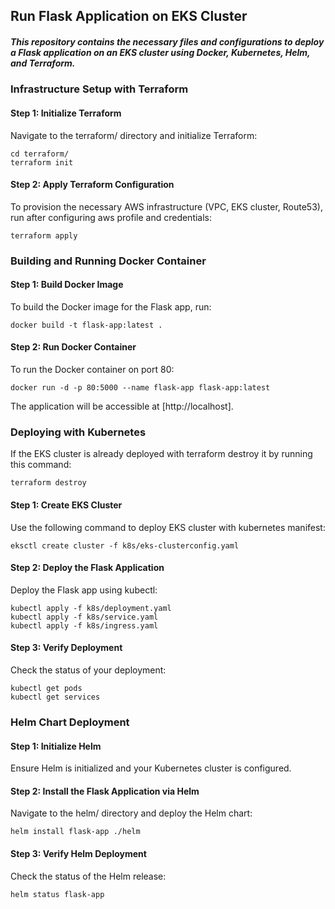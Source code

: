 ## Run Flask Application on EKS Cluster
##### This repository contains the necessary files and configurations to deploy a Flask application on an EKS cluster using Docker, Kubernetes, Helm, and Terraform.

### Infrastructure Setup with Terraform
#### Step 1: Initialize Terraform
Navigate to the terraform/ directory and initialize Terraform:
```
cd terraform/
terraform init
```
#### Step 2: Apply Terraform Configuration
To provision the necessary AWS infrastructure (VPC, EKS cluster, Route53), run after configuring aws profile and credentials:
```
terraform apply
```

### Building and Running Docker Container
#### Step 1: Build Docker Image
To build the Docker image for the Flask app, run:
```
docker build -t flask-app:latest .
```
#### Step 2: Run Docker Container
To run the Docker container on port 80:
```
docker run -d -p 80:5000 --name flask-app flask-app:latest
```
The application will be accessible at [http://localhost].

### Deploying with Kubernetes
If the EKS cluster is already deployed with terraform destroy it by running this command:
```
terraform destroy
```
#### Step 1: Create EKS Cluster
Use the following command to deploy EKS cluster with kubernetes manifest:
```
eksctl create cluster -f k8s/eks-clusterconfig.yaml
```
#### Step 2: Deploy the Flask Application
Deploy the Flask app using kubectl:
```
kubectl apply -f k8s/deployment.yaml
kubectl apply -f k8s/service.yaml
kubectl apply -f k8s/ingress.yaml
```
#### Step 3: Verify Deployment
Check the status of your deployment:
```
kubectl get pods
kubectl get services
```
### Helm Chart Deployment
#### Step 1: Initialize Helm
Ensure Helm is initialized and your Kubernetes cluster is configured.

#### Step 2: Install the Flask Application via Helm
Navigate to the helm/ directory and deploy the Helm chart:
```
helm install flask-app ./helm
```
#### Step 3: Verify Helm Deployment
Check the status of the Helm release:
```
helm status flask-app
```


